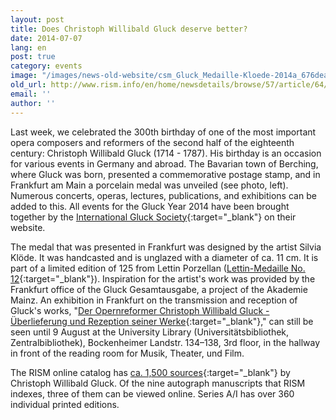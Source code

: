```yaml
---
layout: post
title: Does Christoph Willibald Gluck deserve better?
date: 2014-07-07
lang: en
post: true
category: events
image: "/images/news-old-website/csm_Gluck_Medaille-Kloede-2014a_676deae022.jpg"
old_url: http://www.rism.info/en/home/newsdetails/browse/57/article/64/does-christoph-willibald-gluck-deserve-better.html
email: ''
author: ''
---
```


Last week, we celebrated the 300th birthday of one of the most important opera composers and reformers of the second half of the eighteenth century: Christoph Willibald Gluck (1714 - 1787). His birthday is an occasion for various events in Germany and abroad. The Bavarian town of Berching, where Gluck was born, presented a commemorative postage stamp, and in Frankfurt am Main a porcelain medal was unveiled (see photo, left). Numerous concerts, operas, lectures, publications, and exhibitions can be added to this. All events for the Gluck Year 2014 have been brought together by the [International Gluck Society](http://www.gluck-gesellschaft.org/hp96/Gluck-Jahr-2014.htm){:target="_blank"} on their website.

The medal that was presented in Frankfurt was designed by the artist Silvia Klöde. It was handcasted and is unglazed with a diameter of ca. 11 cm. It is part of a limited edition of 125 from Lettin Porzellan ([Lettin-Medaille No. 12](http://www.lettiner-porzellan.de/){:target="_blank"}). Inspiration for the artist's work was provided by the Frankfurt office of the Gluck Gesamtausgabe, a project of the Akademie Mainz. An exhibition in Frankfurt on the transmission and reception of Gluck's works, "[Der Opernreformer Christoph Willibald Gluck - Überlieferung und Rezeption seiner Werke](http://www.uni-frankfurt.de/51081122/Gluck-Ausstellung-2014-Meldung.pdf){:target="_blank"}," can still be seen until 9 August at the University Library (Universitätsbibliothek, Zentralbibliothek), Bockenheimer Landstr. 134–138, 3rd floor, in the hallway in front of the reading room for Musik, Theater, und Film.

The RISM online catalog has [ca. 1,500 sources](https://opac.rism.info/search?View=rism&author=Christoph+Willibald+Gluck){:target="_blank"} by Christoph Willibald Gluck. Of the nine autograph manuscripts that RISM indexes, three of them can be viewed online. Series A/I has over 360 individual printed editions.